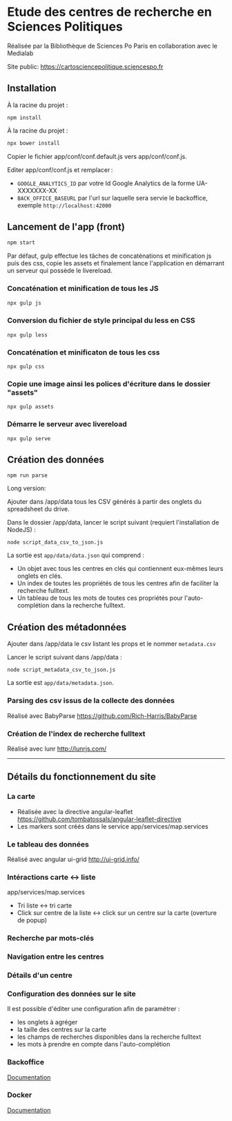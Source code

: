 # Etude des centres de recherche en Sciences Politiques

Réalisée par la Bibliothèque de Sciences Po Paris en collaboration avec le Medialab

Site public: https://cartosciencepolitique.sciencespo.fr

## Installation

À la racine du projet :

```
npm install
```

À la racine du projet :

```sh
npx bower install
```

Copier le fichier app/conf/conf.default.js vers app/conf/conf.js.

Editer app/conf/conf.js et remplacer :

- `GOOGLE_ANALYTICS_ID` par votre Id Google Analytics de la forme UA-XXXXXXX-XX
- `BACK_OFFICE_BASEURL` par l'url sur laquelle sera servie le backoffice, exemple `http://localhost:42000`

## Lancement de l'app (front)

```sh
npm start
```

Par défaut, gulp effectue les tâches de concaténations et minification js puis des css, copie les assets et finalement lance l'application en démarrant un serveur qui possède le livereload.

### Concaténation et minification de tous les JS

```sh
npx gulp js
```

### Conversion du fichier de style principal du less en CSS

```
npx gulp less
```

### Concaténation et minificaton de tous les css

```
npx gulp css
```

### Copie une image ainsi les polices d'écriture dans le dossier "assets"

```
npx gulp assets
```

### Démarre le serveur avec livereload

```
npx gulp serve
```

## Création des données

```
npm run parse
```

Long version:

Ajouter dans /app/data tous les CSV générés à partir des onglets du spreadsheet du drive.

Dans le dossier /app/data, lancer le script suivant (requiert l'installation de NodeJS) :

```
node script_data_csv_to_json.js
```

La sortie est `app/data/data.json` qui comprend :

- Un objet avec tous les centres en clés qui contiennent eux-mêmes leurs onglets en clés.
- Un index de toutes les propriétés de tous les centres afin de faciliter la recherche fulltext.
- Un tableau de tous les mots de toutes ces propriétés pour l'auto-complétion dans la recherche fulltext.

## Création des métadonnées

Ajouter dans /app/data le csv listant les props et le nommer `metadata.csv`

Lancer le script suivant dans /app/data :

```
node script_metadata_csv_to_json.js
```

La sortie est `app/data/metadata.json`.

### Parsing des csv issus de la collecte des données

Réalisé avec BabyParse <https://github.com/Rich-Harris/BabyParse>

### Création de l'index de recherche fulltext

Réalisé avec lunr <http://lunrjs.com/>

---

## Détails du fonctionnement du site

### La carte

- Réalisée avec la directive angular-leaflet <https://github.com/tombatossals/angular-leaflet-directive>
- Les markers sont créés dans le service app/services/map.services

### Le tableau des données

Réalisé avec angular ui-grid <http://ui-grid.info/>

### Intéractions carte <-> liste

app/services/map.services

- Tri liste <-> tri carte
- Click sur centre de la liste <-> click sur un centre sur la carte (overture de popup)

### Recherche par mots-clés

### Navigation entre les centres

### Détails d'un centre

### Configuration des données sur le site

Il est possible d'éditer une configuration afin de paramétrer :

- les onglets à agréger
- la taille des centres sur la carte
- les champs de recherches disponibles dans la recherche fulltext
- les mots à prendre en compte dans l'auto-complétion

### Backoffice

[Documentation](https://github.com/SciencesPoDRIS/CartoScPo/blob/dev/docs/back-office.md)

### Docker

[Documentation](./docs/docker.md)
